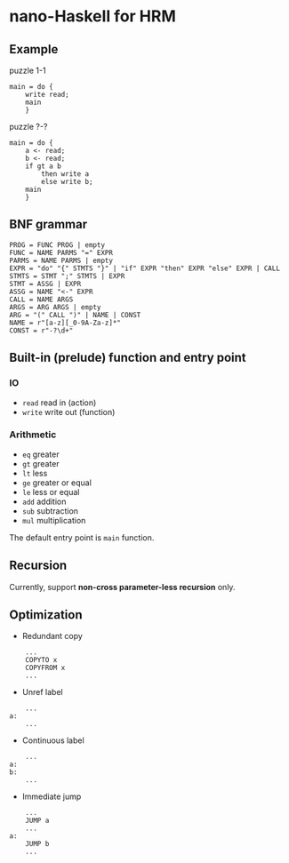 # nano-Haskell for HRM

## Example
puzzle 1-1
```
main = do {
    write read;
    main
    }
```

puzzle ?-?
```
main = do {
    a <- read;
    b <- read;
    if gt a b
        then write a
        else write b;
    main
    }
```

## BNF grammar
```
PROG = FUNC PROG | empty
FUNC = NAME PARMS "=" EXPR
PARMS = NAME PARMS | empty
EXPR = "do" "{" STMTS "}" | "if" EXPR "then" EXPR "else" EXPR | CALL
STMTS = STMT ";" STMTS | EXPR
STMT = ASSG | EXPR
ASSG = NAME "<-" EXPR
CALL = NAME ARGS
ARGS = ARG ARGS | empty
ARG = "(" CALL ")" | NAME | CONST
NAME = r"[a-z][_0-9A-Za-z]*"
CONST = r"-?\d+"
```

## Built-in (prelude) function and entry point
### IO
- `read` read in (action)
- `write` write out (function)
### Arithmetic
- `eq` greater
- `gt` greater
- `lt` less
- `ge` greater or equal
- `le` less or equal
- `add` addition
- `sub` subtraction
- `mul` multiplication

The default entry point is `main` function.

## Recursion
Currently, support **non-cross parameter-less recursion** only.

## Optimization
- Redundant copy
```
    ...
    COPYTO x
    COPYFROM x
    ...
```

- Unref label
```
    ...
a:
    ...
```

- Continuous label
```
    ...
a:
b:
    ...
```

- Immediate jump
```
    ...
    JUMP a
    ...
a:
    JUMP b
    ...
```

